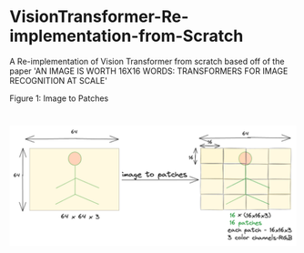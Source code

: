 # VisionTransformer-Re-implementation-from-Scratch
A Re-implementation of Vision Transformer from scratch based off of the paper 'AN IMAGE IS WORTH 16X16 WORDS: TRANSFORMERS FOR IMAGE RECOGNITION AT SCALE'


Figure 1: Image to Patches
 <h1 align="center"><img src="https://github.com/Obafemi-Jinadu/VisionTransformer-Re-Implementation-from-Scratch/blob/2a2e44d4243832aa95cec3f83495ea7965fdb1ea/files/im2patches.png" /></h1>

